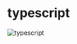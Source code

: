 # typescript
![typescript](https://github.com/dasom-jo/typescript/assets/159886707/b750e418-07a7-40af-9afd-79d26e1af0a1)
